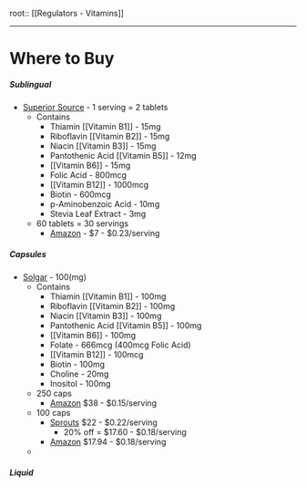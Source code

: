 root:: [[Regulators - Vitamins]]


---


# Where to Buy

##### Sublingual
- [Superior Source](https://superiorsourcevitamins.com/product/womens-b-complex-with-b-12-1000-mcg/) - 1 serving = 2 tablets
	- Contains
		- Thiamin [[Vitamin B1]] - 15mg
		- Riboflavin [[Vitamin B2]] - 15mg
		- Niacin [[Vitamin B3]] - 15mg
		- Pantothenic Acid [[Vitamin B5]] - 12mg
		- [[Vitamin B6]] - 15mg
		- Folic Acid - 800mcg
		- [[Vitamin B12]] - 1000mcg
		- Biotin - 600mcg
		- p-Aminobenzoic Acid - 10mg
		- Stevia Leaf Extract - 3mg
	- 60 tablets = 30 servings
		- [Amazon](https://www.amazon.com/Superior-Source-Complex-Nutritional-Supplements/dp/B003AVIR8S/) - $7 - $0.23/serving

##### Capsules
- [Solgar](https://www.solgar.com/products/b-complex-vegetable-capsules/) - 100(mg)
	- Contains
		- Thiamin [[Vitamin B1]] - 100mg
		- Riboflavin [[Vitamin B2]] - 100mg
		- Niacin [[Vitamin B3]] - 100mg
		- Pantothenic Acid [[Vitamin B5]] - 100mg
		- [[Vitamin B6]] - 100mg
		- Folate - 666mcg (400mcg Folic Acid)
		- [[Vitamin B12]] - 100mcg
		- Biotin - 100mg
		- Choline - 20mg
		- Inositol - 100mg
	- 250 caps
		- [Amazon](https://www.amazon.com/dp/B00014D33Q) $38 - $0.15/serving
	- 100 caps
		- [Sprouts](https://shop.sprouts.com/product/12858/solgar-b-complex-100) $22 - $0.22/serving
			- 20% off = $17.60 - $0.18/serving
		- [Amazon](https://www.amazon.com/dp/B08JH62RVT) $17.94 - $0.18/serving
	- 


##### Liquid

